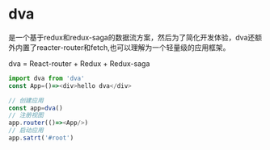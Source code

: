 # dva
是一个基于redux和redux-saga的数据流方案，然后为了简化开发体验，dva还额外内置了reacter-router和fetch,也可以理解为一个轻量级的应用框架。

dva = React-router + Redux + Redux-saga
```javascript
import dva from 'dva'
const App=()=><div>hello dva</div>

// 创建应用
const app=dva()
// 注册视图
app.router(()=><App/>)
// 启动应用
app.satrt('#root')
```
